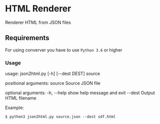 
# HTML Renderer

Renderer HTML from JSON files

## Requirements

For using converver you have to use `Python 3.6` or higher


### Usage
usage: json2html.py [-h] [--dest DEST] source

positional arguments:
  source       Source JSON file

optional arguments:
  -h, --help   show help message and exit
  --dest Output HTML filename

Example:

```
$ python3 json2html.py source.json --dest sdf.html
```
